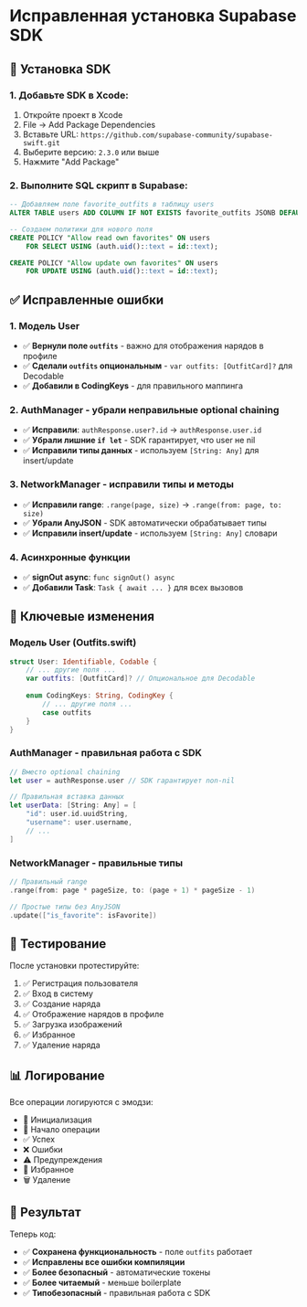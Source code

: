 # Исправленная установка Supabase SDK

## 🚀 Установка SDK

### 1. Добавьте SDK в Xcode:
1. Откройте проект в Xcode
2. File → Add Package Dependencies
3. Вставьте URL: `https://github.com/supabase-community/supabase-swift.git`
4. Выберите версию: `2.3.0` или выше
5. Нажмите "Add Package"

### 2. Выполните SQL скрипт в Supabase:
```sql
-- Добавляем поле favorite_outfits в таблицу users
ALTER TABLE users ADD COLUMN IF NOT EXISTS favorite_outfits JSONB DEFAULT '[]';

-- Создаем политики для нового поля
CREATE POLICY "Allow read own favorites" ON users
    FOR SELECT USING (auth.uid()::text = id::text);

CREATE POLICY "Allow update own favorites" ON users
    FOR UPDATE USING (auth.uid()::text = id::text);
```

## ✅ Исправленные ошибки

### 1. Модель User
- ✅ **Вернули поле `outfits`** - важно для отображения нарядов в профиле
- ✅ **Сделали `outfits` опциональным** - `var outfits: [OutfitCard]?` для Decodable
- ✅ **Добавили в CodingKeys** - для правильного маппинга

### 2. AuthManager - убрали неправильные optional chaining
- ✅ **Исправили**: `authResponse.user?.id` → `authResponse.user.id`
- ✅ **Убрали лишние `if let`** - SDK гарантирует, что user не nil
- ✅ **Исправили типы данных** - используем `[String: Any]` для insert/update

### 3. NetworkManager - исправили типы и методы
- ✅ **Исправили range**: `.range(page, size)` → `.range(from: page, to: size)`
- ✅ **Убрали AnyJSON** - SDK автоматически обрабатывает типы
- ✅ **Исправили insert/update** - используем `[String: Any]` словари

### 4. Асинхронные функции
- ✅ **signOut async**: `func signOut() async`
- ✅ **Добавили Task**: `Task { await ... }` для всех вызовов

## 🔧 Ключевые изменения

### Модель User (Outfits.swift)
```swift
struct User: Identifiable, Codable {
    // ... другие поля ...
    var outfits: [OutfitCard]? // Опциональное для Decodable
    
    enum CodingKeys: String, CodingKey {
        // ... другие поля ...
        case outfits
    }
}
```

### AuthManager - правильная работа с SDK
```swift
// Вместо optional chaining
let user = authResponse.user // SDK гарантирует non-nil

// Правильная вставка данных
let userData: [String: Any] = [
    "id": user.id.uuidString,
    "username": user.username,
    // ...
]
```

### NetworkManager - правильные типы
```swift
// Правильный range
.range(from: page * pageSize, to: (page + 1) * pageSize - 1)

// Простые типы без AnyJSON
.update(["is_favorite": isFavorite])
```

## 🧪 Тестирование

После установки протестируйте:
1. ✅ Регистрация пользователя
2. ✅ Вход в систему
3. ✅ Создание наряда
4. ✅ Отображение нарядов в профиле
5. ✅ Загрузка изображений
6. ✅ Избранное
7. ✅ Удаление наряда

## 📊 Логирование

Все операции логируются с эмодзи:
- 🔧 Инициализация
- 🚀 Начало операции
- ✅ Успех
- ❌ Ошибки
- ⚠️ Предупреждения
- 💖 Избранное
- 🗑️ Удаление

## 🎯 Результат

Теперь код:
- ✅ **Сохранена функциональность** - поле `outfits` работает
- ✅ **Исправлены все ошибки компиляции**
- ✅ **Более безопасный** - автоматические токены
- ✅ **Более читаемый** - меньше boilerplate
- ✅ **Типобезопасный** - правильная работа с SDK 
